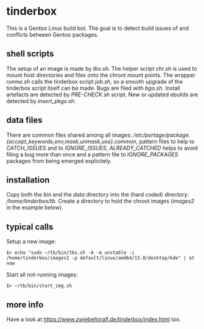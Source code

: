 # tinderbox
This is a Gentoo Linux build bot.
The goal is to detect build issues of and conflicts between Gentoo packages.


shell scripts
-------------
The setup of an image is made by *tbs.sh*.
The helper script *chr.sh* is used to mount host directories and files onto the chroot mount points.
The wrapper *runme.sh* calls the tinderbox script *job.sh*, so a smooth upgrade of the tinderbox script itself can be made.
Bugs are filed with *bgo.sh*.
Install artefacts are detected by *PRE-CHECK.sh* script.
New or updated ebuilds are detected by *insert_pkgs.sh*.


data files
----------
There are common files shared among all images: */etc/portage/package.{accept_keywords,env,mask,unmask,use}.common*,
pattern files to help to *CATCH_ISSUES* and to *IGNORE_ISSUES*,
*ALREADY_CATCHED* helps to avoid filing a bug more than once
and a pattern file to *IGNORE_PACKAGES* packages from being emerged explicitely.


installation
------------
Copy both the *bin* and the *data* directory into the (hard coded) directory: */home/tinderbox/tb*.
Create a directory to hold the chroot images (*images2* in the example below).


typical calls
-------------
Setup a new image:

    $> echo "sudo ~/tb/bin/tbs.sh -A -m unstable -i /home/tinderbox/images2 -p default/linux/amd64/13.0/desktop/kde" | at now

Start all not-running images:

    $> ~/tb/bin/start_img.sh


more info
---------
Have a look at https://www.zwiebeltoralf.de/tinderbox/index.html too.
